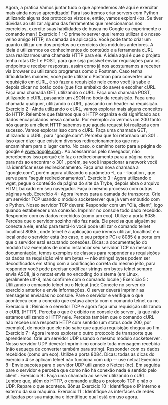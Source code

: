 Agora, a prática
Vamos juntar tudo o que aprendemos até aqui e exercitar mais ainda nosso aprendizado! Para isso iremos criar servers com Python utilizando alguns dos protocolos vistos e, então, vamos explorá-los. Se tiver dúvidas ao utilizar alguma das ferramentas que mencionamos nos exercícios, exercite suas habilidades de busca no Google ou experimente o comando man !
Exercício 1 : O primeiro server que iremos utilizar é o nosso velho amigo HTTP, na camada de aplicação. Você pode tanto criar um quanto utilizar um dos projetos ou exercícios dos módulos anteriores. A ideia é utilizarmos os conhecimentos do conteúdo e a ferramenta cURL para realizarmos uma chamada HTTP para ele. A ideia aqui é que o projeto tenha rotas GET e POST, para que seja possível enviar requisições para os endpoints e receber respostas, assim como já nos acostumamos a receber via browser ou utilizando programas como o Postman.
Caso tenha dificuldades maiores, você pode utilizar o Postman para converter uma requisição em cURL, é só fazer a requisição nele como você já sabe e depois clicar no botão code (que fica embaixo do save) e escolher cURL.
Faça uma chamada GET, utilizando o cURL.
Faça uma chamada POST, utilizando o cURL, passando um JSON no body da requisição.
Faça uma chamada qualquer, utilizando o cURL, passando um header na requisição.
Exercício 2 : Ainda utilizando o cURL, vamos explorar mais alguns conceitos do HTTP. Relembre que falamos que o HTTP organiza e dá significado aos dados encapsulados nessa camada. Por exemplo: ao vermos um 200 tanto nós quanto um client HTTP sabemos que aquela request foi realizada com sucesso. Vamos explorar isso com o cURL.
Faça uma chamada GET, utilizando o cURL, para "google.com".
Perceba que foi retornado um 301 . Isso quer dizer que existem diversos redirecionamentos que nos encaminham para o lugar certo. No caso, o caminho certo para a página do google é www.google.com . Ao acessarmos pelo navegador, não percebemos isso porquê ele faz o redirecionamento para a página certa para nós ao encontrar o 301 , porém, se você inspecionar a network você irá identificar esse redirecionamento. Faça uma nova chamada a "google.com", porém agora utilizando o parâmetro -L ou --location , que serve para "seguir redirecionamentos".
Exercício 3 : Agora utilizando o wget, pegue o conteúdo da página do site da Trybe, depois abra o arquivo HTML baixado em seu navegador. Faça o mesmo processo com outras páginas web.
Exercício 4 : Agora iremos para a camada de transporte. Crie um servidor TCP usando o módulo socketserver que já vem embutido com o Python. Nosso servidor TCP deverá:
Responder com um "Olá, client", logo quando estabelecer uma conexão.
Imprimir no console todo dado recebido.
Responder com os dados recebidos (como um eco).
Utilize a porta 8085.
Perceba que o servidor sozinho não faz nada. Ele precisa que alguém se conecte a ele, então para testá-lo você pode utilizar o comando telnet localhost 8085 , onde telnet é a aplicação que iremos utilizar, localhost é o local onde o servidor está (no caso, o seu próprio PC) e 8085 é a porta em que o servidor está escutando conexões.
Dicas:
a documentação do módulo traz exemplos de como instanciar seu servidor TCP
na mesma documentação, temos exemplos de classes para responder as requisições
os dados na requisição vêm em bytes -- não strings! bytes podem ser decodificados em string com a codificação correta
do mesmo jeito, para responder você pode precisar codificar strings em bytes
telnet sempre envia ASCII, já o netcat envia no encoding do sistema (em Linux, geralmente utf-8, mas confirme com o comando locale )
Exercício 5 : Utilizando o comando telnet ou o Netcat (nc):
Conecte no server do exercício anterior e envie informações. O server deverá imprimir as mensagens enviadas no console.
Pare o servidor e verifique o que aconteceu com a conexão que estava aberta com o comando telnet ou nc.
Exercício 6 : Reinicie o servidor TCP e agora faça uma requisição utilizando o cURL (HTTP). Perceba o que é exibido no console do server , já que não estamos utilizando o HTTP nele. Perceba também que o comando cURL não recebe uma resposta HTTP com sentido (um status code 200, por exemplo), de modo que ele não sabe que aquela requisição chegou ao fim.
Exercício 7 : Agora iremos explorar o outro protocolo de transporte que aprendemos. Crie um servidor UDP usando o mesmo módulo socketserver . Nosso servidor UDP deverá:
Imprimir no console toda mensagem recebida (não esqueça de converter também para string).
Responder com os dados recebidos (como um eco).
Utilize a porta 8084.
Dicas:
todas as dicas do exercício 4 se aplicam
telnet não funciona com udp -- use netcat
Exercício 8 : Envie pacotes para o servidor UDP utilizando o Netcat (nc). Em seguida pare o servidor e perceba que como não há conexão nada é sentido pelo client .
Exercício 9 : Faça uma chamada ao server utilizando o cURL . Lembre que, além do HTTP, o comando utiliza o protocolo TCP e não o UDP. Repare o que acontece.
Bônus
Exercício 10 : Identifique o IP interno e externo da sua máquina.
Exercício 11 : Identifique as interfaces de redes utilizadas por sua máquina e identifique qual está em uso agora.
